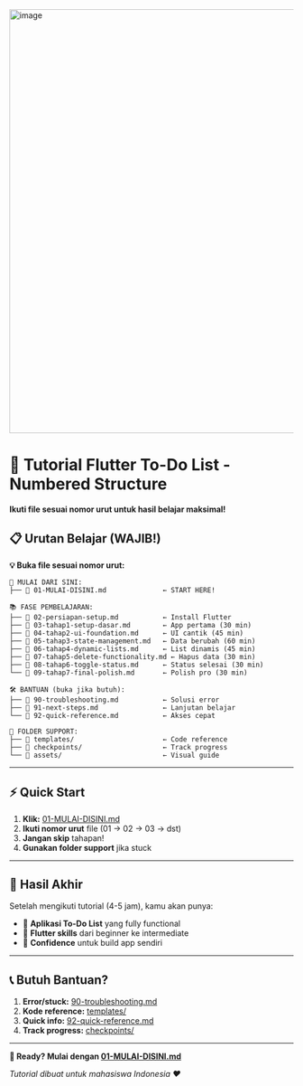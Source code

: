 <img width="518" height="750" alt="image" src="https://github.com/user-attachments/assets/945e492b-4be4-4d94-a3fb-dab92768ed51" />

# 🎯 Tutorial Flutter To-Do List - Numbered Structure

**Ikuti file sesuai nomor urut untuk hasil belajar maksimal!**

## 📋 Urutan Belajar (WAJIB!)

**💡 Buka file sesuai nomor urut:**

```
🚀 MULAI DARI SINI:
├── 📄 01-MULAI-DISINI.md              ← START HERE!

📚 FASE PEMBELAJARAN:
├── 📄 02-persiapan-setup.md           ← Install Flutter
├── 📄 03-tahap1-setup-dasar.md        ← App pertama (30 min)
├── 📄 04-tahap2-ui-foundation.md      ← UI cantik (45 min)
├── 📄 05-tahap3-state-management.md   ← Data berubah (60 min)
├── 📄 06-tahap4-dynamic-lists.md      ← List dinamis (45 min)
├── 📄 07-tahap5-delete-functionality.md ← Hapus data (30 min)
├── 📄 08-tahap6-toggle-status.md      ← Status selesai (30 min)
└── 📄 09-tahap7-final-polish.md       ← Polish pro (30 min)

🛠️ BANTUAN (buka jika butuh):
├── 📄 90-troubleshooting.md           ← Solusi error
├── 📄 91-next-steps.md                ← Lanjutan belajar
└── 📄 92-quick-reference.md           ← Akses cepat

📁 FOLDER SUPPORT:
├── 📁 templates/                      ← Code reference
├── 📁 checkpoints/                    ← Track progress
└── 📁 assets/                         ← Visual guide
```

---

## ⚡ Quick Start

1. **Klik:** [01-MULAI-DISINI.md](01-MULAI-DISINI.md)
2. **Ikuti nomor urut** file (01 → 02 → 03 → dst)
3. **Jangan skip** tahapan!
4. **Gunakan folder support** jika stuck

---

## 🎯 Hasil Akhir

Setelah mengikuti tutorial (4-5 jam), kamu akan punya:
- 📱 **Aplikasi To-Do List** yang fully functional
- 🧠 **Flutter skills** dari beginner ke intermediate
- 🚀 **Confidence** untuk build app sendiri

---

## 📞 Butuh Bantuan?

1. **Error/stuck:** [90-troubleshooting.md](90-troubleshooting.md)
2. **Kode reference:** [templates/](templates/)
3. **Quick info:** [92-quick-reference.md](92-quick-reference.md)
4. **Track progress:** [checkpoints/](checkpoints/)

---

**🎉 Ready? Mulai dengan [01-MULAI-DISINI.md](01-MULAI-DISINI.md)**

*Tutorial dibuat untuk mahasiswa Indonesia ❤️*
